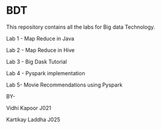 # BDT
This repository contains all the labs for Big data Technology.

Lab 1 - Map Reduce in Java

Lab 2 - Map Reduce in Hive

Lab 3 - Big Dask Tutorial

Lab 4 - Pyspark implementation

Lab 5- Movie Recommendations using Pyspark

BY-

Vidhi Kapoor J021

Kartikay Laddha J025
